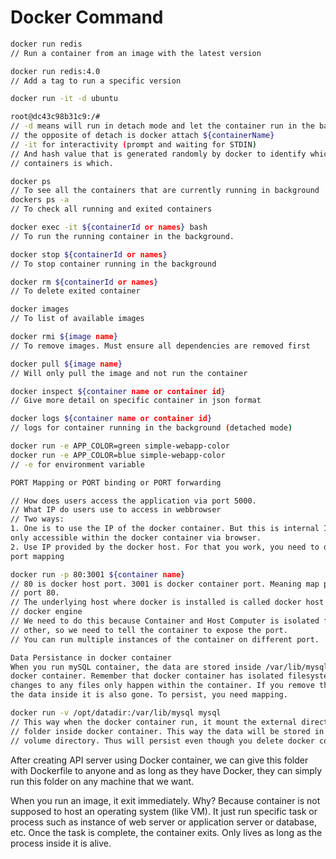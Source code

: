 # Docker Command

```bash
docker run redis
// Run a container from an image with the latest version

docker run redis:4.0 
// Add a tag to run a specific version

docker run -it -d ubuntu

root@dc43c98b31c9:/#
// -d means will run in detach mode and let the container run in the background
// the opposite of detach is docker attach ${containerName}
// -it for interactivity (prompt and waiting for STDIN)
// And hash value that is generated randomly by docker to identify which 
// containers is which.

docker ps
// To see all the containers that are currently running in background
dockers ps -a 
// To check all running and exited containers

docker exec -it ${containerId or names} bash
// To run the running container in the background.

docker stop ${containerId or names}
// To stop container running in the background

docker rm ${containerId or names} 
// To delete exited container

docker images 
// To list of available images

docker rmi ${image name} 
// To remove images. Must ensure all dependencies are removed first

docker pull ${image name} 
// Will only pull the image and not run the container

docker inspect ${container name or container id}
// Give more detail on specific container in json format

docker logs ${container name or container id}
// logs for container running in the background (detached mode)

docker run -e APP_COLOR=green simple-webapp-color
docker run -e APP_COLOR=blue simple-webapp-color
// -e for environment variable
```

```bash
PORT Mapping or PORT binding or PORT forwarding

// How does users access the application via port 5000.
// What IP do users use to access in webbrowser
// Two ways:
1. One is to use the IP of the docker container. But this is internal IP that is 
only accessible within the docker container via browser.
2. Use IP provided by the docker host. For that you work, you need to do 
port mapping

docker run -p 80:3001 ${container name}
// 80 is docker host port. 3001 is docker container port. Meaning map port 3001 to
// port 80.
// The underlying host where docker is installed is called docker host or 
// docker engine
// We need to do this because Container and Host Computer is isolated from each 
// other, so we need to tell the container to expose the port.
// You can run multiple instances of the container on different port.
```

```bash
Data Persistance in docker container
When you run mySQL container, the data are stored inside /var/lib/mysql inside 
docker container. Remember that docker container has isolated filesystem and any 
changes to any files only happen within the container. If you remove the container,
the data inside it is also gone. To persist, you need mapping.

docker run -v /opt/datadir:/var/lib/mysql mysql
// This way when the docker container run, it mount the external directory to a 
// folder inside docker container. This way the data will be stored in the external 
// volume directory. Thus will persist even though you delete docker container.
```

After creating API server using Docker container, we can give this folder with Dockerfile to anyone and as long as they have Docker, they can simply run this folder on any machine that we want.

When you run an image, it exit immediately. Why? Because container is not supposed to host an operating system \(like VM\). It just run specific task or process such as instance of web server or application server or database, etc. Once the task is complete, the container exits. Only lives as long as the process inside it is alive.

